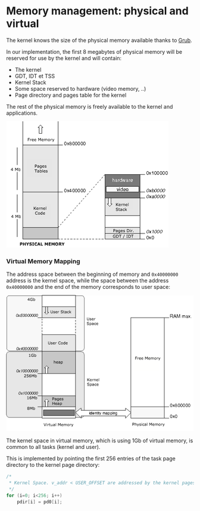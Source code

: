 # Memory management: physical and virtual

The kernel knows the size of the physical memory available thanks to [Grub](../Chapter-3/README.md).

In our implementation, the first 8 megabytes of physical memory will be reserved for use by the kernel and will contain:

- The kernel
- GDT, IDT et TSS
- Kernel Stack
- Some space reserved to hardware (video memory, ..)
- Page directory and pages table for the kernel

The rest of the physical memory is freely available to the kernel and applications.

![Physical Memory](physicalmemory.png)


### Virtual Memory Mapping

The address space between the beginning of memory and `0x40000000` address is the kernel space, while the space between the address `0x40000000` and the end of the memory corresponds to user space:

![Virtual Memory](virtualmemory.png)

The kernel space in virtual memory, which is using 1Gb of virtual memory, is common to all tasks (kernel and user).

This is implemented by pointing the first 256 entries of the task page directory to the kernel page directory:

```cpp
/* 
 * Kernel Space. v_addr < USER_OFFSET are addressed by the kernel pages table
 */
for (i=0; i<256; i++) 
    pdir[i] = pd0[i];
```